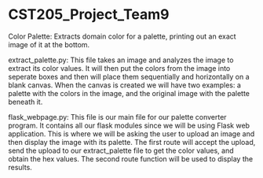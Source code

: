 # CST205_Project_Team9
Color Palette:
Extracts domain color for a palette, printing out an exact image of it at the bottom. 

extract_palette.py:
This file takes an image and analyzes the image to extract its color values. 
It will then put the colors from the image into seperate boxes and then will place them sequentially and
horizontally on a blank canvas. When the canvas is created we will have two examples: a palette with the colors in the image,
and the original image with the palette beneath it.

flask_webpage.py:
This file is our main file for our palette converter program. It contains all our flask modules since we will be using Flask
web application. This is where we will be asking the user to upload an image and then display the image with its palette.
The first route will accept the upload, send the upload to our extract_palette file to get the color values, and obtain the
hex values. The second route function will be used to display the results.

